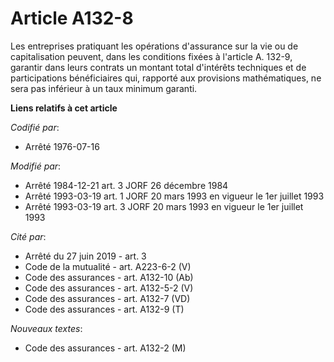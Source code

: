 # Article A132-8

Les entreprises pratiquant les opérations d'assurance sur la vie ou de capitalisation peuvent, dans les conditions fixées à
l'article A. 132-9, garantir dans leurs contrats un montant total d'intérêts techniques et de participations bénéficiaires
qui, rapporté aux provisions mathématiques, ne sera pas inférieur à un taux minimum garanti.

**Liens relatifs à cet article**

_Codifié par_:

  - Arrêté 1976-07-16

_Modifié par_:

  - Arrêté 1984-12-21 art. 3 JORF 26 décembre 1984
  - Arrêté 1993-03-19 art. 1 JORF 20 mars 1993 en vigueur le 1er juillet 1993
  - Arrêté 1993-03-19 art. 3 JORF 20 mars 1993 en vigueur le 1er juillet 1993

_Cité par_:

  - Arrêté du 27 juin 2019 - art. 3
  - Code de la mutualité - art. A223-6-2 (V)
  - Code des assurances - art. A132-10 (Ab)
  - Code des assurances - art. A132-5-2 (V)
  - Code des assurances - art. A132-7 (VD)
  - Code des assurances - art. A132-9 (T)

_Nouveaux textes_:

  - Code des assurances - art. A132-2 (M)
